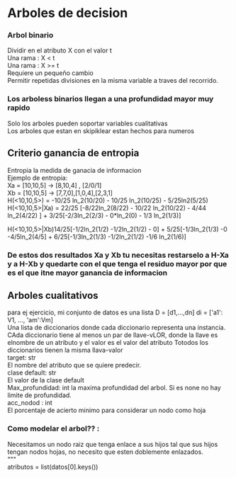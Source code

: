 # Arboles de decision
### Arbol binario
  Dividir en el atributo X con el valor t  
    Una rama : X < t  
    Una rama : X >= t  
  Requiere un pequeño cambio  
    Permitir repetidas divisiones en la misma variable a traves del recorrido.  
### Los arboless binarios llegan a una profundidad mayor muy rapido  
Solo los arboles pueden soportar variables cualitativas  
Los arboles que estan en skipiklear estan hechos para numeros  

## Criterio ganancia de entropia  
Entropia la medida de ganacia de informacion  
Ejemplo de entropia:  
  Xa = [10,10,5] -> [8,10,4] , [2/0/1]  
  Xb = [10,10,5] -> [7,7,0],[1,0,4],[2,3,1]  
  H(<10,10,5>) = -10/25 ln_2(10/20) - 10/25 ln_2(10/25) - 5/25ln2(5/25)  
  H(<10,10,5>|Xa) = 22/25 [-8/22ln_2(8/22) - 10/22 ln_2(10/22) - 4/44 ln_2(4/22) ] + 3/25[-2/3ln_2(2/3) - 0*ln_2(0) - 1/3 ln_2(1/3)]  

  H(<10,10,5>|Xb)14/25[-1/2ln_2(1/2) -1/2ln_2(1/2) - 0] + 5/25[-1/3ln_2(1/3) -0 -4/5ln_2(4/5] + 6/25[-1/3ln_2(1/3) -1/2ln_2(1/2) -1/6 ln_2(1/6)]
### De estos dos resultados Xa y Xb tu necesitas restarselo a H-Xa y a H-Xb y quedarte con el que tenga el residuo mayor por que es el que itne mayor ganancia de informacion

## Arboles cualitativos
para ej ejercicio, mi conjunto de datos es una lista D = [d1,...,dn]  di = ['a1': V1, ..., 'am':Vm]  
Una lista de diccionarios donde cada diccionario representa una instancia.  
CAda diccionario tiene al menos un par de llave-vLOR, donde la llave es elnombre de un atributo y el valor es el valor del atributo
Totodos los diccionarios tienen la misma llava-valor  
target: str  
  El nombre del atributo que se quiere predecir.  
clase default: str  
  El valor de la clase default  
Max_profundidad: int
  la maxima profundidad del arbol. Si es none no hay limite de profundidad.  
acc_nodod : int  
  El porcentaje de acierto minimo para considerar un nodo como hoja  
### Como modelar el arbol?? :

Necesitamos un nodo raiz que tenga enlace a sus hijos tal que sus hijos tengan nodos hojas, no necesito que esten doblemente enlazados.  
"""  
    atributos = list(datos[0].keys())
